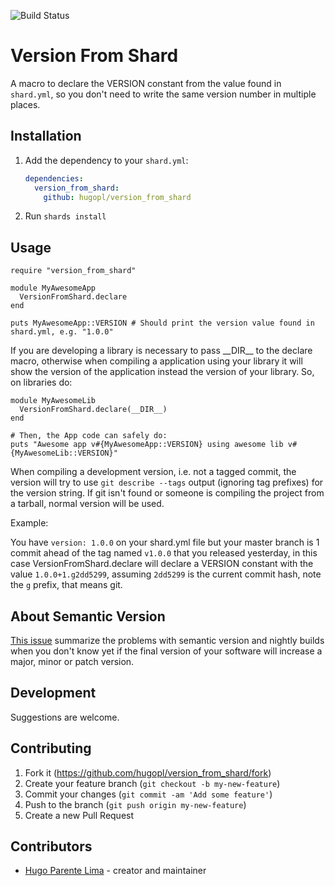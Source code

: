 ![Build Status](https://github.com/hugopl/version_from_shard/actions/workflows/ci.yml/badge.svg?branch=master)

# Version From Shard

A macro to declare the VERSION constant from the value found in `shard.yml`, so you don't need to write the same version number in multiple places.

## Installation

1. Add the dependency to your `shard.yml`:

   ```yaml
   dependencies:
     version_from_shard:
       github: hugopl/version_from_shard
   ```

2. Run `shards install`

## Usage


```crystal
require "version_from_shard"

module MyAwesomeApp
  VersionFromShard.declare
end

puts MyAwesomeApp::VERSION # Should print the version value found in shard.yml, e.g. "1.0.0"
```

If you are developing a library is necessary to pass \_\_DIR__ to the declare macro, otherwise when compiling a
application using your library it will show the version of the application instead the version of your library.
So, on libraries do:

```crystal
module MyAwesomeLib
  VersionFromShard.declare(__DIR__)
end

# Then, the App code can safely do:
puts "Awesome app v#{MyAwesomeApp::VERSION} using awesome lib v#{MyAwesomeLib::VERSION}"
```

When compiling a development version, i.e. not a tagged commit, the version will try to
use `git describe --tags` output (ignoring tag prefixes) for the version string. If git isn't
found or someone is compiling the project from a tarball, normal version will be used.

Example:

You have `version: 1.0.0` on your shard.yml file but your master branch is 1 commit ahead of the tag named `v1.0.0` that you released yesterday, in this case VersionFromShard.declare will declare a VERSION constant with the value `1.0.0+1.g2dd5299`, assuming `2dd5299` is the current commit hash, note the `g` prefix, that means git.

## About Semantic Version

[This issue](https://github.com/semver/semver/issues/200) summarize the problems with semantic version and nightly builds
when you don't know yet if the final version of your software will increase a major, minor or patch version.

## Development

Suggestions are welcome.

## Contributing

1. Fork it (<https://github.com/hugopl/version_from_shard/fork>)
2. Create your feature branch (`git checkout -b my-new-feature`)
3. Commit your changes (`git commit -am 'Add some feature'`)
4. Push to the branch (`git push origin my-new-feature`)
5. Create a new Pull Request

## Contributors

- [Hugo Parente Lima](https://github.com/hugopl) - creator and maintainer
